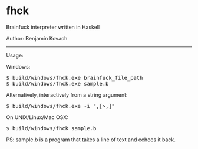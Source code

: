 fhck
====

Brainfuck interpreter written in Haskell

Author: Benjamin Kovach

----
Usage:


Windows:

<pre>
$ build/windows/fhck.exe brainfuck_file_path
$ build/windows/fhck.exe sample.b
</pre>

Alternatively, interactively from a string argument:

<pre>$ build/windows/fhck.exe -i ",[>,]"</pre>

On UNIX/Linux/Mac OSX:

<pre>
$ build/windows/fhck sample.b
</pre>

PS: sample.b is a program that takes a line of text and echoes it back.
